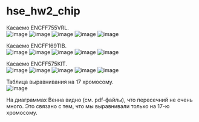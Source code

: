 # hse_hw2_chip

Касаемо ENCFF755VRL.
\
![image](https://github.com/flexbutton/hse_hw2_chip/assets/153866219/16f92088-99ca-4005-afa3-b0d802f2f325)
![image](https://github.com/flexbutton/hse_hw2_chip/assets/153866219/896d8322-b439-44c9-a2d0-de58d1e140b3)
![image](https://github.com/flexbutton/hse_hw2_chip/assets/153866219/4c05a453-f4fb-4496-8628-aea4b3d14753)
![image](https://github.com/flexbutton/hse_hw2_chip/assets/153866219/64b94649-1d1d-43bf-a2db-c826507b2aee)
![image](https://github.com/flexbutton/hse_hw2_chip/assets/153866219/664120de-2d8a-412a-ad97-c286a4054301)

Касаемо ENCFF169TIB.
\
![image](https://github.com/flexbutton/hse_hw2_chip/assets/153866219/0f93e525-3211-4557-89ae-71533675c7d6)
![image](https://github.com/flexbutton/hse_hw2_chip/assets/153866219/5f974196-3cec-4831-8228-30d7d4a80e4a)
![image](https://github.com/flexbutton/hse_hw2_chip/assets/153866219/02673263-3e6e-456d-9e8d-44e21d26a1dd)
![image](https://github.com/flexbutton/hse_hw2_chip/assets/153866219/d5805b83-ed27-431b-977a-7b7773c8c591)
![image](https://github.com/flexbutton/hse_hw2_chip/assets/153866219/e1bc176b-d386-4b6e-b94e-0aab91faa980)

Касаемо ENCFF575KIT.
\
![image](https://github.com/flexbutton/hse_hw2_chip/assets/153866219/a12851c6-cc2c-43a7-b855-52c024f0227f)
![image](https://github.com/flexbutton/hse_hw2_chip/assets/153866219/23b50b7b-b061-4611-9c11-702ee42f14c9)
![image](https://github.com/flexbutton/hse_hw2_chip/assets/153866219/8160649a-c90b-43ff-966d-c4d731fb20d1)
![image](https://github.com/flexbutton/hse_hw2_chip/assets/153866219/97c33f83-d095-46d1-aea8-873011d868b1)
![image](https://github.com/flexbutton/hse_hw2_chip/assets/153866219/82f47815-9d49-45ce-a6b7-3cbf311a00ed)

Таблица выравнивания на 17 хромосому.
\
![image](https://github.com/flexbutton/hse_hw2_chip/assets/153866219/adada499-0ab3-4c47-a15e-b2c106accf1a)

На диаграммах Венна видно (см. pdf-файлы), что пересечний не очень много. Это связано с тем, что мы выравнивали только на 17-ю хромосому.
